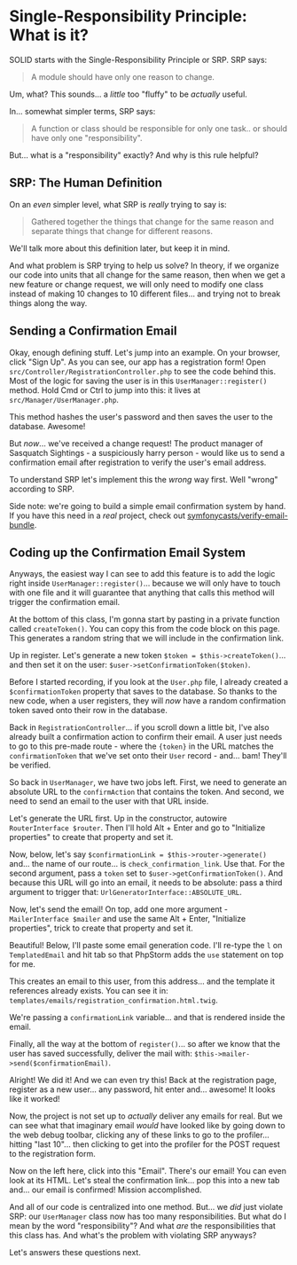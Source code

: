 # Single-Responsibility Principle: What is it?

SOLID starts with the Single-Responsibility Principle or SRP. SRP says:

> A module should have only one reason to change.

Um, what? This sounds... a *little* too "fluffy" to be *actually* useful.

In... somewhat simpler terms, SRP says:

> A function or class should be responsible for only one task.. or should have
> only one "responsibility".

But... what is a "responsibility" exactly? And why is this rule helpful?

## SRP: The Human Definition

On an *even* simpler level, what SRP is *really* trying to say is:

> Gathered together the things that change for the same reason and separate
> things that change for different reasons.

We'll talk more about this definition later, but keep it in mind.

And what problem is SRP trying to help us solve? In theory, if we organize our
code into units that all change for the same reason, then when we get a new feature
or change request, we will only need to modify one class instead of making 10
changes to 10 different files... and trying not to break things along the way.

## Sending a Confirmation Email

Okay, enough defining stuff. Let's jump into an example. On your browser, click
"Sign Up". As you can see, our app has a registration form! Open
`src/Controller/RegistrationController.php` to see the code behind this. Most of
the logic for saving the user is in this `UserManager::register()` method. Hold
Cmd or Ctrl to jump into this: it lives at `src/Manager/UserManager.php`.

This method hashes the user's password and then saves the user to the database.
Awesome!

But *now*... we've received a change request! The product manager of Sasquatch
Sightings - a suspiciously harry person - would like us to send a confirmation email
after registration to verify the user's email address.

To understand SRP let's implement this the *wrong* way first. Well "wrong" according
to SRP.

Side note: we're going to build a simple email confirmation system by hand. If you
have this need in a *real* project, check out
[symfonycasts/verify-email-bundle](https://github.com/symfonycasts/verify-email-bundle).

## Coding up the Confirmation Email System

Anyways, the easiest way I can see to add this feature is to add the logic right
inside `UserManager::register()`... because we will only have to touch with one
file and it will guarantee that anything that calls this method will trigger the
confirmation email.

At the bottom of this class, I'm gonna start by pasting in a private function called
`createToken()`. You can copy this from the code block on this page. This generates
a random string that we will include in the confirmation link.

Up in register. Let's generate a new token `$token = $this->createToken()`...
and then set it on the user: `$user->setConfirmationToken($token)`.

Before I started recording, if you look at the `User.php` file, I already created
a `$confirmationToken` property that saves to the database. So thanks to the new
code, when a user registers, they will *now* have a random confirmation token saved
onto their row in the database.

Back in `RegistrationController`... if you scroll down a little bit, I've also already
built a confirmation action to confirm their email. A user just needs to go to
this pre-made route - where the `{token}` in the URL matches the `confirmationToken`
that we've set onto their `User` record - and... bam! They'll be verified.

So back in `UserManager`, we have two jobs left. First, we need to generate an
absolute URL to the `confirmAction` that contains the token. And second, we need
to send an email to the user with that URL inside.

Let's generate the URL first. Up in the constructor, autowire
`RouterInterface $router`. Then I'll hold Alt + Enter and go to "Initialize
properties" to create that property and set it.

Now, below, let's say `$confirmationLink = $this->router->generate()` and...
the name of our route... is `check_confirmation_link`. Use that. For the second
argument, pass a `token` set to `$user->getConfirmationToken()`. And because this
URL will go into an email, it needs to be absolute: pass a third argument to trigger
that: `UrlGeneratorInterface::ABSOLUTE_URL`.

Now, let's send the email! On top, add one more argument -
`MailerInterface $mailer` and use the same Alt + Enter, "Initialize properties",
trick to create that property and set it.

Beautiful! Below, I'll paste some email generation code. I'll re-type the `l`
on `TemplatedEmail` and hit tab so that PhpStorm adds the `use` statement
on top for me.

This creates an email to this user, from this address... and the template it
references already exists. You can see it in:
`templates/emails/registration_confirmation.html.twig`.

We're passing a `confirmationLink` variable... and that is rendered inside
the email.

Finally, all the way at the bottom of `register()`... so after we know that the
user has saved successfully, deliver the mail with:
`$this->mailer->send($confirmationEmail)`.

Alright! We did it! And we can even try this! Back at the registration page,
register as a new user... any password, hit enter and... awesome! It looks like
it worked!

Now, the project is not set up to *actually* deliver any emails for real. But we
can see what that imaginary email *would* have looked like by going down to the web
debug toolbar, clicking any of these links to go to the profiler... hitting
"last 10"... then clicking to get into the profiler for the POST request to the
registration form.

Now on the left here, click into this "Email". There's our email! You can even look
at its HTML. Let's steal the confirmation link... pop this into a new tab and...
our email is confirmed! Mission accomplished.

And all of our code is centralized into one method. But... we *did* just violate
SRP: our `UserManager` class now has too many responsibilities. But what do I mean
by the word "responsibility"? And what *are* the responsibilities that this class
has. And what's the problem with violating SRP anyways?

Let's answers these questions next.
